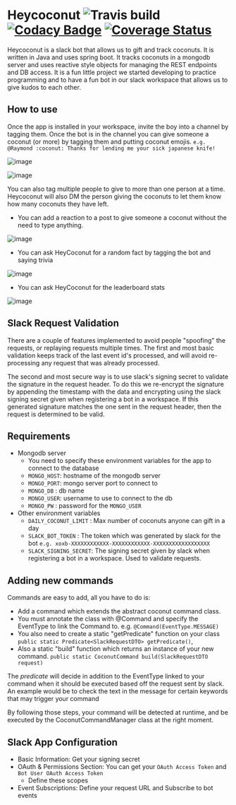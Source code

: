 # Heycoconut ![Travis build](https://travis-ci.com/alecc08/heycoconut.svg?branch=master) [![Codacy Badge](https://api.codacy.com/project/badge/Grade/c08f892014994bde9999fc569810938e)](https://www.codacy.com/project/alecc/heycoconut/dashboard?utm_source=github.com&amp;utm_medium=referral&amp;utm_content=alecc08/heycoconut&amp;utm_campaign=Badge_Grade_Dashboard) [![Coverage Status](https://coveralls.io/repos/github/alecc08/heycoconut/badge.svg?branch=master)](https://coveralls.io/github/alecc08/heycoconut?branch=master)
Heycoconut is a slack bot that allows us to gift and track coconuts. It is written in Java and uses spring boot. It tracks coconuts in a mongodb server and uses reactive style objects for managing the REST endpoints and DB access. It is a fun little project we started developing to practice programming and to have a fun bot in our slack workspace that allows us to give kudos to each other.

## How to use
Once the app is installed in your workspace, invite the boy into a channel by tagging them. Once the bot is in the channel you can give someone a coconut (or more) by tagging them and putting coconut emojis. `e.g. @Raymond :coconut: Thanks for lending me your sick japanese knife!`

![image](https://user-images.githubusercontent.com/14881741/43834626-bd07ecba-9adc-11e8-904d-ea3e049079ec.png)

![image](https://user-images.githubusercontent.com/14881741/43834889-df96ffa4-9add-11e8-8cb5-47edf5c95944.png)


You can also tag multiple people to give to more than one person at a time. Heycoconut will also DM the person giving the coconuts to let them know how many coconuts they have left.

- You can add a reaction to a post to give someone a coconut without the need to type anything.

![image](https://user-images.githubusercontent.com/14881741/44824034-81dc1980-abd1-11e8-9994-4551a7193f75.png)

- You can ask HeyCoconut for a random fact by tagging the bot and saying trivia

![image](https://user-images.githubusercontent.com/14881741/44823873-cc10cb00-abd0-11e8-9deb-03a6ca3bdaaa.png)

- You can ask HeyCoconut for the leaderboard stats

![image](https://user-images.githubusercontent.com/14881741/44823924-ffebf080-abd0-11e8-8b92-e5ef62135007.png)

## Slack Request Validation
There are a couple of features implemented to avoid people "spoofing" the requests, or replaying requests multiple times. The first and most basic validation
keeps track of the last event id's processed, and will avoid re-processing any request that was already processed.

The second and most secure way is to use slack's signing secret to validate the signature in the request header. To do this
we re-encrypt the signature by appending the timestamp with the data and encrypting using the slack signing secret given
when registering a bot in a workspace. If this generated signature matches the one sent in the request header, then the request
is determined to be valid.

## Requirements
 - Mongodb server
    - You need to specify these environment variables for the app to connect to the database
    - `MONGO_HOST`: hostname of the mongodb server
    - `MONGO_PORT`: mongo server port to connect to 
    - `MONGO_DB`  : db name
    - `MONGO_USER`: username to use to connect to the db
    - `MONGO_PW`  : password for the `MONGO_USER`
 - Other environment variables
    - `DAILY_COCONUT_LIMIT` : Max number of coconuts anyone can gift in a day
    - `SLACK_BOT_TOKEN`     : The token which was generated by slack for the bot `e.g. xoxb-XXXXXXXXXXXX-XXXXXXXXXXXX-XXXXXXXXXXXXXXXXXX`
    - `SLACK_SIGNING_SECRET`: The signing secret given by slack when registering a bot in a workspace. Used to validate requests.
    
## Adding new commands
Commands are easy to add, all you have to do is:
 - Add a command which extends the abstract coconut command class.
 - You must annotate the class with @Command and specify the EventType to link the Command to. e.g. `@Command(EventType.MESSAGE)`
 - You also need to create a static "getPredicate" function on your class `public static Predicate<SlackRequestDTO> getPredicate()`,
 - Also a static "build" function which returns an instance of your new command. `public static CoconutCommand build(SlackRequestDTO request)`

The *predicate* will decide in addition to the EventType linked to your command when it should be executed based off the request sent by slack.
An example would be to check the text in the message for certain keywords that may trigger your command

By following those steps, your command will be detected at runtime, and be executed by the CoconutCommandManager class at the right moment.

## Slack App Configuration

- Basic Information: Get your signing secret
- OAuth & Permissions Section: You can get your `OAuth Access Token` and `Bot User OAuth Access Token`
    - Define these scopes
- Event Subscriptions: Define your request URL and Subscribe to bot events

